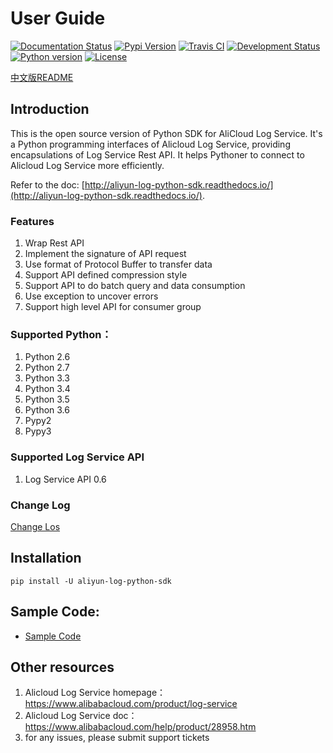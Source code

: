 # User Guide

[![Documentation Status](https://readthedocs.org/projects/aliyun-log-python-sdk/badge/?version=latest)](http://aliyun-log-python-sdk.readthedocs.io/?badge=latest)
[![Pypi Version](https://badge.fury.io/py/aliyun-log-python-sdk.svg)](https://badge.fury.io/py/aliyun-log-python-sdk)
[![Travis CI](https://travis-ci.org/aliyun/aliyun-log-python-sdk.svg?branch=master)](https://travis-ci.org/aliyun/aliyun-log-python-sdk)
[![Development Status](https://img.shields.io/pypi/status/aliyun-log-python-sdk.svg)](https://pypi.python.org/pypi/aliyun-log-python-sdk/)
[![Python version](https://img.shields.io/pypi/pyversions/aliyun-log-python-sdk.svg)](https://pypi.python.org/pypi/aliyun-log-python-sdk/)
[![License](https://img.shields.io/badge/license-MIT-blue.svg)](https://github.com/aliyun/aliyun-log-python-sdk/blob/master/LICENSE)

[中文版README](https://github.com/aliyun/aliyun-log-python-sdk/blob/master/README_CN.md)

## Introduction

This is the open source version of Python SDK for AliCloud Log Service. It's a Python programming interfaces of Alicloud
Log Service, providing encapsulations of Log Service Rest API. It helps Pythoner to connect to Alicloud Log Service more
efficiently.

Refer to the doc: [http://aliyun-log-python-sdk.readthedocs.io/](http://aliyun-log-python-sdk.readthedocs.io/).

### Features
1. Wrap Rest API
2. Implement the signature of API request
3. Use format of Protocol Buffer to transfer data
4. Support API defined compression style
5. Support API to do batch query and data consumption
6. Use exception to uncover errors
7. Support high level API for consumer group

### Supported Python：

1. Python 2.6
2. Python 2.7
3. Python 3.3
4. Python 3.4
5. Python 3.5
6. Python 3.6
7. Pypy2
8. Pypy3

### Supported Log Service API
1. Log Service API 0.6

### Change Log

[Change Los](https://github.com/aliyun/aliyun-log-python-sdk/releases)


## Installation
```shell
pip install -U aliyun-log-python-sdk
```

## Sample Code:
- [Sample Code](https://github.com/aliyun/aliyun-log-python-sdk/tree/master/tests)


## Other resources

1. Alicloud Log Service homepage：https://www.alibabacloud.com/product/log-service
2. Alicloud Log Service doc：https://www.alibabacloud.com/help/product/28958.htm
3. for any issues, please submit support tickets
